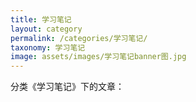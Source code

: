 ```yaml
---
title: 学习笔记
layout: category
permalink: /categories/学习笔记/
taxonomy: 学习笔记
image: assets/images/学习笔记banner图.jpg
---
```


分类《学习笔记》下的文章：